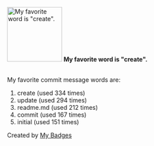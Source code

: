<img src="https://my-badges.github.io/my-badges/favorite-word.png" alt="My favorite word is &quot;create&quot;." title="My favorite word is &quot;create&quot;." width="128">
<strong>My favorite word is &quot;create&quot;.</strong>
<br><br>

My favorite commit message words are:

1. create (used 334 times)
2. update (used 294 times)
3. readme.md (used 212 times)
4. commit (used 167 times)
5. initial (used 151 times)


Created by <a href="https://github.com/my-badges/my-badges">My Badges</a>